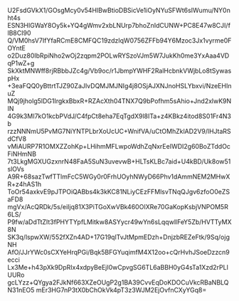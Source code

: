 U2FsdGVkX1/GOsgMcy0v54HlBwBtioDBSicVe1iOyNYuSFWt6sIWumu/NY0nht4s
ESN3HIGWaY8Oy5k+YQ4gWmv2xbLNUrp7bhoZnIdCUNW+PC8E47w8CJI/flB8CI90
Q/VM0hsV7IfYfaRCmE8CMFQC19zdzIqW0756ZFFb94Y6Mzoc3Jx1vyrme0FOYntE
o2Duz80IbRpiNho2wOj2zqpm2POLwRYSzoVJm5W7JukKh0me3YxAaa4VDqP1wZ+g
SkXktMNWff8rjRBbbJZc4g/Vb9oc/r1JbmpYWHF2RalHcbnkVWjbLo8tSywaspHx
+3eaFQQ0yBttrtTJZ90ZaJIvDQMJMJNIg4j8OSjAJXNJnoHSLYbxvi/NzeEHInuZ
MQj9jholg5lDG1IrgkxBbxR+RZAcXth04TNX7Q9bPofhm5sAhio+Jnd2xlwK9NIN
4G9k3MI7kO1kcbPVdJ/C4fpCt8eha7EqTgdX9l8ITa+z4KBkz4itod8S01Fr4N3b
rzzNNNmU5PvMG7NiYNTPLbrXoUcUC+WnifVA/uCtOMhZklAD2V9/lHJtaRSdCfV8
vMiAURP7R1OMXZZohKp+LHihmMFLwpoWdhZqNxrEeIWDI2g60BoZTddOcFiNHmNB
7t3LkgMGXUGzxnrN48FaA5SuN3uvevwB+HLTsKLBc7aid+U4kBD/Uk8ow51slOVs
A9R+68sazTwfTTlmFcC5WGy0r0FrhUOyhNWyD66Phv1dAmmNEM2MHwXR+z4hAS1h
ToOr54axkvE9pJTPOiQABbs4k3kKC81NLiyCEzFFMlsvTNqQJgv6zfoO0eZSaFD8
mgVx/AcQRDk/5s/eiIjq81X3PiTGoXwVBk460OIXRe70GaKopKsbjVNPOM5R6LS/
P9fw/aDdTtZIt3fPHYTYpfLMitkw8ASYycr49wYn6sLqqwllFeY5Zb/HVTTyMX8N
SK3q/lspwXW/552fXZn4AD+17G19qlTvJtMpmEDzh+DnjzbREZeFtk/9Sq/ojgNH
AfO/JJrYWc0sCXYeHrqPGi/Bqk5BFGYuqimfM4X12oo+cQrHvhJSoeDzzcn9ecci
Lx3Me+h43pXk9DpRIx4xdpyBeEjI0wCpvgSG6TL6aBBH0yG4sTa1Xzd2rPLlUURo
gcLYzz+QYgya2FJkNf663XZeOUgP2g1BA39CvvEqDoKDOCuVkcRBaNBLQN31nEO5
mEr3HG7nP3tX0bChOkVk4pT3z3WJM2EjOvfnCXyYGq8=
